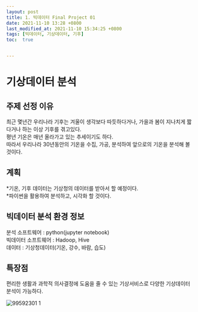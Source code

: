 ```yaml
---
layout: post
title: 1. 빅데이터 Final Project 01
date: 2021-11-10 13:28 +0800
last_modified_at: 2021-11-10 15:34:25 +0800
tags: [빅데이터, 기상데이터, 기후]
toc:  true


---
```


# 기상데이터 분석

## 주제 선정 이유

최근 몇년간 우리나라 기후는 겨울이 생각보다 따듯하다거나, 가을과 봄이 지나치게 짧다거나 하는 이상 기후를 겪고있다.  
평년 기온은 매년 올라가고 있는 추세이기도 하다.  
따라서 우리나라 30년동안의 기온을 수집, 가공, 분석하여 앞으로의 기온을 분석해 볼 것이다.  

## 계획

*기온, 기후 데이터는 기상청의 데이터를 받아서 할 예정이다.   
*파이썬을 활용하여 분석하고, 시각화 할 것이다.   

## 빅데이터 분석 환경 정보

분석 소프트웨어 : python(jupyter notebook)  
빅데이터 소프트웨어 : Hadoop, Hive  
데이터 : 기상청데이터(기온, 강수, 바람, 습도)  

## 특장점
편리한 생활과 과학적 의사결정에 도움을 줄 수 있는 기상서비스로 다양한 기상데이터 분석이 가능하다.

![99592301 1](https://user-images.githubusercontent.com/73586238/141054350-f66b8fce-6f10-4d4d-8047-6cf9767e8e5b.png)

 

